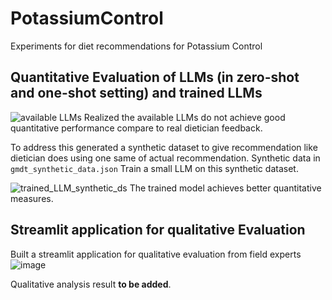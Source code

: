 # PotassiumControl
Experiments for diet recommendations for Potassium Control

## Quantitative Evaluation of LLMs (in zero-shot and one-shot setting) and trained LLMs
![available LLMs](https://github.com/user-attachments/assets/8bd5a5b5-a0c3-4f4d-9be7-996725b2c976)
Realized the available LLMs do not achieve good quantitative performance compare to real dietician feedback.

To address this generated a synthetic dataset to give recommendation like dietician does using one same of actual recommendation. Synthetic data in `gmdt_synthetic_data.json`
Train a small LLM on this synthetic dataset.

![trained_LLM_synthetic_ds](https://github.com/user-attachments/assets/5db230e0-faa8-4d9c-b825-be30f1b2da80)
The trained model achieves better quantitative measures.

## Streamlit application for qualitative Evaluation
Built a streamlit application for qualitative evaluation from field experts
![image](https://github.com/user-attachments/assets/ce516ae3-8712-4722-b2bc-e01f9e944e59)

Qualitative analysis result **to be added**.
